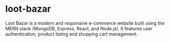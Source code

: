 # loot-bazar
Loot Bazar is a modern and responsive e-commerce website built using the MERN stack (MongoDB, Express, React, and Node.js). It features user authentication, product listing and shopping cart management.
